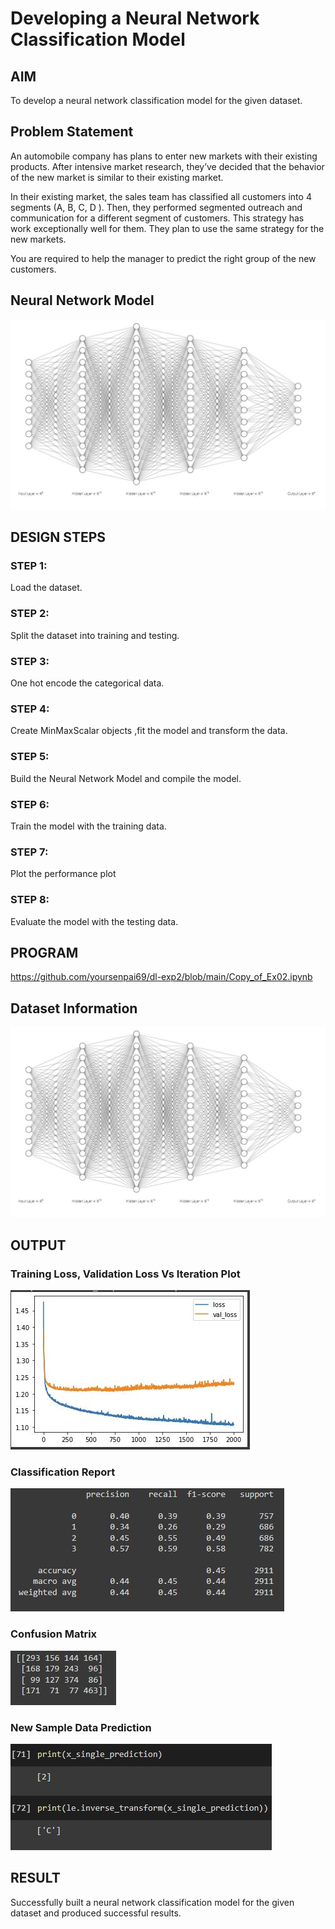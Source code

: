 # Developing a Neural Network Classification Model

## AIM

To develop a neural network classification model for the given dataset.

## Problem Statement

An automobile company has plans to enter new markets with their existing products. After intensive market research, they’ve decided that the behavior of the new market is similar to their existing market.

In their existing market, the sales team has classified all customers into 4 segments (A, B, C, D ). Then, they performed segmented outreach and communication for a different segment of customers. This strategy has work exceptionally well for them. They plan to use the same strategy for the new markets.

You are required to help the manager to predict the right group of the new customers.

## Neural Network Model

<img src="https://github.com/yoursenpai69/dl-exp2/blob/main/nn_model.JPG" alt="not available" title="Optional title">

## DESIGN STEPS

### STEP 1:
  Load the dataset.
### STEP 2:
  Split the dataset into training and testing.
### STEP 3:
  One hot encode the categorical data.
### STEP 4:
  Create MinMaxScalar objects ,fit the model and transform the data.
### STEP 5:
  Build the Neural Network Model and compile the model.
### STEP 6:
  Train the model with the training data.
### STEP 7:
  Plot the performance plot
### STEP 8:
  Evaluate the model with the testing data.
## PROGRAM

https://github.com/yoursenpai69/dl-exp2/blob/main/Copy_of_Ex02.ipynb

## Dataset Information

<img src="https://github.com/yoursenpai69/dl-exp2/blob/main/nn_model.JPG" alt="not available" title="Optional title">

## OUTPUT

### Training Loss, Validation Loss Vs Iteration Plot

<img src="https://github.com/yoursenpai69/dl-exp2/blob/main/loss_plot.JPG" alt="not available" title="Optional title">

### Classification Report

<img src="https://github.com/yoursenpai69/dl-exp2/blob/main/class_report.JPG" alt="not available" title="Optional title">

### Confusion Matrix

<img src="https://github.com/yoursenpai69/dl-exp2/blob/main/conf_matrix.JPG" alt="not available" title="Optional title">


### New Sample Data Prediction

<img src="https://github.com/yoursenpai69/dl-exp2/blob/main/output.JPG" alt="not available" title="Optional title">

## RESULT
Successfully built a neural network classification model for the given dataset and produced successful results.
